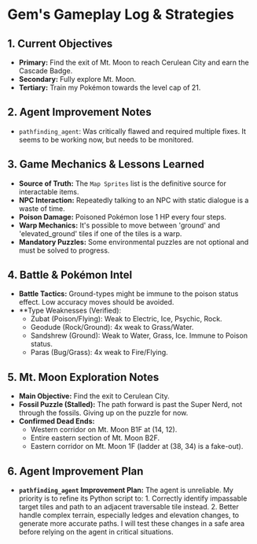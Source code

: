 # Gem's Gameplay Log & Strategies

## 1. Current Objectives
- **Primary:** Find the exit of Mt. Moon to reach Cerulean City and earn the Cascade Badge.
- **Secondary:** Fully explore Mt. Moon.
- **Tertiary:** Train my Pokémon towards the level cap of 21.

## 2. Agent Improvement Notes
*   `pathfinding_agent`: Was critically flawed and required multiple fixes. It seems to be working now, but needs to be monitored.

## 3. Game Mechanics & Lessons Learned
*   **Source of Truth:** The `Map Sprites` list is the definitive source for interactable items.
*   **NPC Interaction:** Repeatedly talking to an NPC with static dialogue is a waste of time.
*   **Poison Damage:** Poisoned Pokémon lose 1 HP every four steps.
*   **Warp Mechanics:** It's possible to move between 'ground' and 'elevated_ground' tiles if one of the tiles is a warp.
*   **Mandatory Puzzles:** Some environmental puzzles are not optional and must be solved to progress.

## 4. Battle & Pokémon Intel
*   **Battle Tactics:** Ground-types might be immune to the poison status effect. Low accuracy moves should be avoided.
*   **Type Weaknesses (Verified):
    *   Zubat (Poison/Flying): Weak to Electric, Ice, Psychic, Rock.
    *   Geodude (Rock/Ground): 4x weak to Grass/Water.
    *   Sandshrew (Ground): Weak to Water, Grass, Ice. Immune to Poison status.
    *   Paras (Bug/Grass): 4x weak to Fire/Flying.

## 5. Mt. Moon Exploration Notes
*   **Main Objective:** Find the exit to Cerulean City.
*   **Fossil Puzzle (Stalled):** The path forward is past the Super Nerd, not through the fossils. Giving up on the puzzle for now.
*   **Confirmed Dead Ends:**
    *   Western corridor on Mt. Moon B1F at (14, 12).
    *   Entire eastern section of Mt. Moon B2F.
    *   Eastern corridor on Mt. Moon 1F (ladder at (38, 34) is a fake-out).

## 6. Agent Improvement Plan
*   **`pathfinding_agent` Improvement Plan:** The agent is unreliable. My priority is to refine its Python script to: 1. Correctly identify impassable target tiles and path to an adjacent traversable tile instead. 2. Better handle complex terrain, especially ledges and elevation changes, to generate more accurate paths. I will test these changes in a safe area before relying on the agent in critical situations.